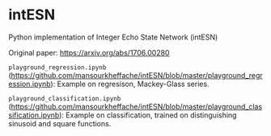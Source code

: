 # intESN
Python implementation of Integer Echo State Network (intESN)

Original paper: https://arxiv.org/abs/1706.00280

`playground_regression.ipynb` (https://github.com/mansourkheffache/intESN/blob/master/playground_regression.ipynb): Example on regresison, Mackey-Glass series.

`playground_classification.ipynb` (https://github.com/mansourkheffache/intESN/blob/master/playground_classification.ipynb): Example on classification, trained on distinguishing sinusoid and square functions.
